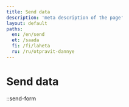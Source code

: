 ```yaml
---
title: Send data
description: 'meta description of the page'
layout: default
paths:
  en: /en/send
  et: /saada
  fi: /fi/laheta
  ru: /ru/otpravit-dannye
---
```


# Send data

::send-form
